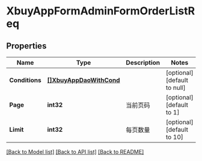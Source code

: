 # XbuyAppFormAdminFormOrderListReq

## Properties
Name | Type | Description | Notes
------------ | ------------- | ------------- | -------------
**Conditions** | [**[]XbuyAppDaoWithCond**](xbuy.app.dao.WithCond.md) |  | [optional] [default to null]
**Page** | **int32** | 当前页码 | [optional] [default to 1]
**Limit** | **int32** | 每页数量 | [optional] [default to 10]

[[Back to Model list]](../README.md#documentation-for-models) [[Back to API list]](../README.md#documentation-for-api-endpoints) [[Back to README]](../README.md)

